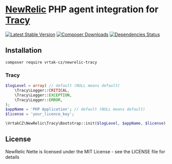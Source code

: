 # [NewRelic](http://newrelic.com) PHP agent integration for [Tracy](http://tracy.nette.org)

[![Latest Stable Version](https://poser.pugx.org/Vrtak-CZ/NewRelic-Tracy/version.png)](https://packagist.org/packages/vrtak-cz/newrelic-tracy) [![Composer Downloads](https://poser.pugx.org/Vrtak-CZ/NewRelic-Tracy/d/total.png)](https://packagist.org/packages/vrtak-cz/newrelic-tracy) [![Dependencies Status](http://depending.in/Vrtak-CZ/NewRelic-Tracy.png?branch=master)](http://depending.in/Vrtak-CZ/NewRelic-Tracy)

## Installation

```
composer require vrtak-cz/newrelic-tracy
```

### Tracy

```php
$logLevel = array( // default (NULL means default)
    \Tracy\Logger::CRITICAL,
    \Tracy\Logger::EXCEPTION,
    \Tracy\Logger::ERROR,
);
$appName = 'PHP Application'; // default (NULL means default)
$license = 'your_licence_key';

\VrtakCZ\NewRelic\Tracy\Bootstrap::init($logLevel, $appName, $license); // all parameters are optional
```

## License
NewRelic Nette is licensed under the MIT License - see the LICENSE file for details
